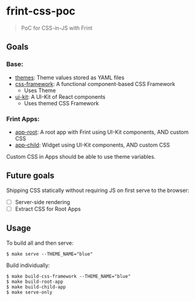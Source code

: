# frint-css-poc

> PoC for CSS-in-JS with Frint

## Goals

### Base:

* [themes](./themes): Theme values stored as YAML files
* [css-framework](./css-framework): A functional component-based CSS Framework
  * Uses Theme
* [ui-kit](./ui-kit): A UI-Kit of React components
  * Uses themed CSS Framework

### Frint Apps:

* [app-root](./app-root): A root app with Frint using UI-Kit components, AND custom CSS
* [app-child](./app-child): Widget using UI-Kit components, AND custom CSS

Custom CSS in Apps should be able to use theme variables.

## Future goals

Shipping CSS statically without requiring JS on first serve to the browser:

* [ ] Server-side rendering
* [ ] Extract CSS for Root Apps

## Usage

To build all and then serve:

```
$ make serve --THEME_NAME="blue"
```

Build individually:

```
$ make build-css-framework --THEME_NAME="blue"
$ make build-root-app
$ make build-child-app
$ make serve-only
```
